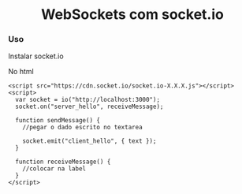 <h1 align="center">WebSockets com socket.io</h1>

<h3>Uso</h3>
<p>Instalar socket.io</p>
<p>No html</p>

```
<script src="https://cdn.socket.io/socket.io-X.X.X.js"></script>
<script>
  var socket = io("http://localhost:3000");
  socket.on("server_hello", receiveMessage);

  function sendMessage() {
    //pegar o dado escrito no textarea

    socket.emit("client_hello", { text });
  }

  function receiveMessage() {
    //colocar na label
  }
</script>

```
